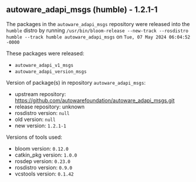 ## autoware_adapi_msgs (humble) - 1.2.1-1

The packages in the `autoware_adapi_msgs` repository were released into the `humble` distro by running `/usr/bin/bloom-release --new-track --rosdistro humble --track humble autoware_adapi_msgs` on `Tue, 07 May 2024 06:04:52 -0000`

These packages were released:
- `autoware_adapi_v1_msgs`
- `autoware_adapi_version_msgs`

Version of package(s) in repository `autoware_adapi_msgs`:

- upstream repository: https://github.com/autowarefoundation/autoware_adapi_msgs.git
- release repository: unknown
- rosdistro version: `null`
- old version: `null`
- new version: `1.2.1-1`

Versions of tools used:

- bloom version: `0.12.0`
- catkin_pkg version: `1.0.0`
- rosdep version: `0.23.0`
- rosdistro version: `0.9.0`
- vcstools version: `0.1.42`


